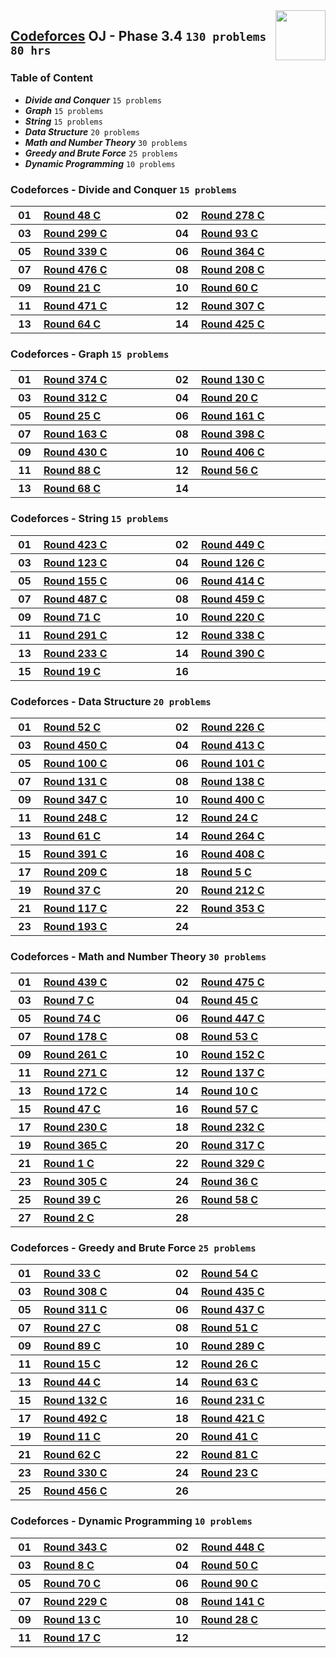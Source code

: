 <img align="right" width="80" src="https://github.com/cs-MohamedAyman/Problem-Solving-Training/blob/master/online-judges-logos/codeforces.jpg">

## [Codeforces](https://codeforces.com/) OJ - Phase 3.4 `130 problems` `80 hrs`

### Table of Content

- ***Divide and Conquer***      `15 problems`
- ***Graph***                    `15 problems`
- ***String***                     `15 problems`
- ***Data Structure***             `20 problems`
- ***Math and Number Theory***  `30 problems`
- ***Greedy and Brute Force***  `25 problems`
- ***Dynamic Programming***     `10 problems`

### Codeforces - Divide and Conquer `15 problems`

<table>
    <tbody>
        <tr>
            <th align="center" width="50px">01</th><th align="left" width="550px"><a href="https://codeforces.com/contest/51/problem/C">Round 48 C</a></th>
            <th align="center" width="50px">02</th><th align="left" width="550px"><a href="https://codeforces.com/contest/487/problem/A">Round 278 C</a></th>
        </tr>
        <tr>
            <th align="center" width="50px">03</th><th align="left" width="550px"><a href="https://codeforces.com/contest/536/problem/A">Round 299 C</a></th>
            <th align="center" width="50px">04</th><th align="left" width="550px"><a href="https://codeforces.com/contest/127/problem/C">Round 93 C</a></th>
        </tr>
        <tr>
            <th align="center" width="50px">05</th><th align="left" width="550px"><a href="https://codeforces.com/contest/613/problem/A">Round 339 C</a></th>
            <th align="center" width="50px">06</th><th align="left" width="550px"><a href="https://codeforces.com/contest/700/problem/A">Round 364 C</a></th>
        </tr>
        <tr>
            <th align="center" width="50px">07</th><th align="left" width="550px"><a href="https://codeforces.com/contest/965/problem/C">Round 476 C</a></th>
            <th align="center" width="50px">08</th><th align="left" width="550px"><a href="https://codeforces.com/contest/358/problem/C">Round 208 C</a></th>
        </tr>
        <tr>
            <th align="center" width="50px">09</th><th align="left" width="550px"><a href="https://codeforces.com/contest/21/problem/C">Round 21 C</a></th>
            <th align="center" width="50px">10</th><th align="left" width="550px"><a href="https://codeforces.com/contest/65/problem/C">Round 60 C</a></th>
        </tr>
        <tr>
            <th align="center" width="50px">11</th><th align="left" width="550px"><a href="https://codeforces.com/contest/955/problem/C">Round 471 C</a></th>
            <th align="center" width="50px">12</th><th align="left" width="550px"><a href="https://codeforces.com/contest/551/problem/C">Round 307 C</a></th>
        </tr>
        <tr>
            <th align="center" width="50px">13</th><th align="left" width="550px"><a href="https://codeforces.com/contest/70/problem/C">Round 64 C</a></th>
            <th align="center" width="50px">14</th><th align="left" width="550px"><a href="https://codeforces.com/contest/832/problem/C">Round 425 C</a></th>
        </tr>
    </tbody>
</table>

### Codeforces - Graph `15 problems`

<table>
    <tbody>
        <tr>
            <th align="center" width="50px">01</th><th align="left" width="550px"><a href="https://codeforces.com/contest/721/problem/C">Round 374 C</a></th>
            <th align="center" width="50px">02</th><th align="left" width="550px"><a href="https://codeforces.com/contest/208/problem/C">Round 130 C</a></th>
        </tr>
        <tr>
            <th align="center" width="50px">03</th><th align="left" width="550px"><a href="https://codeforces.com/contest/558/problem/C">Round 312 C</a></th>
            <th align="center" width="50px">04</th><th align="left" width="550px"><a href="https://codeforces.com/contest/20/problem/C">Round 20 C</a></th>
        </tr>
        <tr>
            <th align="center" width="50px">05</th><th align="left" width="550px"><a href="https://codeforces.com/contest/25/problem/C">Round 25 C</a></th>
            <th align="center" width="50px">06</th><th align="left" width="550px"><a href="https://codeforces.com/contest/263/problem/C">Round 161 C</a></th>
        </tr>
        <tr>
            <th align="center" width="50px">07</th><th align="left" width="550px"><a href="https://codeforces.com/contest/266/problem/C">Round 163 C</a></th>
            <th align="center" width="50px">08</th><th align="left" width="550px"><a href="https://codeforces.com/contest/767/problem/C">Round 398 C</a></th>
        </tr>
        <tr>
            <th align="center" width="50px">09</th><th align="left" width="550px"><a href="https://codeforces.com/contest/842/problem/C">Round 430 C</a></th>
            <th align="center" width="50px">10</th><th align="left" width="550px"><a href="https://codeforces.com/contest/786/problem/A">Round 406 C</a></th>
        </tr>
        <tr>
            <th align="center" width="50px">11</th><th align="left" width="550px"><a href="https://codeforces.com/contest/117/problem/C">Round 88 C</a></th>
            <th align="center" width="50px">12</th><th align="left" width="550px"><a href="https://codeforces.com/contest/60/problem/C">Round 56 C</a></th>
        </tr>
        <tr>
            <th align="center" width="50px">13</th><th align="left" width="550px"><a href="https://codeforces.com/contest/74/problem/C">Round 68 C</a></th>
            <th align="center" width="50px">14</th><th align="left" width="550px"><a href=""></a></th>
        </tr>
    </tbody>
</table>

### Codeforces - String `15 problems`

<table>
    <tbody>
        <tr>
            <th align="center" width="50px">01</th><th align="left" width="550px"><a href="https://codeforces.com/contest/827/problem/A">Round 423 C</a></th>
            <th align="center" width="50px">02</th><th align="left" width="550px"><a href="https://codeforces.com/contest/896/problem/A">Round 449 C</a></th>
        </tr>
        <tr>
            <th align="center" width="50px">03</th><th align="left" width="550px"><a href="https://codeforces.com/contest/195/problem/C">Round 123 C</a></th>
            <th align="center" width="50px">04</th><th align="left" width="550px"><a href="https://codeforces.com/contest/200/problem/C">Round 126 C</a></th>
        </tr>
        <tr>
            <th align="center" width="50px">05</th><th align="left" width="550px"><a href="https://codeforces.com/contest/254/problem/C">Round 155 C</a></th>
            <th align="center" width="50px">06</th><th align="left" width="550px"><a href="https://codeforces.com/contest/794/problem/C">Round 414 C</a></th>
        </tr>
        <tr>
            <th align="center" width="50px">07</th><th align="left" width="550px"><a href="https://codeforces.com/contest/989/problem/C">Round 487 C</a></th>
            <th align="center" width="50px">08</th><th align="left" width="550px"><a href="https://codeforces.com/contest/917/problem/A">Round 459 C</a></th>
        </tr>
        <tr>
            <th align="center" width="50px">09</th><th align="left" width="550px"><a href="https://codeforces.com/contest/79/problem/C">Round 71 C</a></th>
            <th align="center" width="50px">10</th><th align="left" width="550px"><a href="https://codeforces.com/contest/374/problem/C">Round 220 C</a></th>
        </tr>
        <tr>
            <th align="center" width="50px">11</th><th align="left" width="550px"><a href="https://codeforces.com/contest/514/problem/C">Round 291 C</a></th>
            <th align="center" width="50px">12</th><th align="left" width="550px"><a href="https://codeforces.com/contest/615/problem/C">Round 338 C</a></th>
        </tr>
        <tr>
            <th align="center" width="50px">13</th><th align="left" width="550px"><a href="https://codeforces.com/contest/398/problem/A">Round 233 C</a></th>
            <th align="center" width="50px">14</th><th align="left" width="550px"><a href="https://codeforces.com/contest/754/problem/C">Round 390 C</a></th>
        </tr>
        <tr>
            <th align="center" width="50px">15</th><th align="left" width="550px"><a href="https://codeforces.com/contest/19/problem/C">Round 19 C</a></th>
            <th align="center" width="50px">16</th><th align="left" width="550px"><a href=""></a></th>
        </tr>
    </tbody>
</table>

### Codeforces - Data Structure `20 problems`

<table>
    <tbody>
        <tr>
            <th align="center" width="50px">01</th><th align="left" width="550px"><a href="https://codeforces.com/contest/56/problem/C">Round 52 C</a></th>
            <th align="center" width="50px">02</th><th align="left" width="550px"><a href="https://codeforces.com/contest/385/problem/C">Round 226 C</a></th>
        </tr>
        <tr>
            <th align="center" width="50px">03</th><th align="left" width="550px"><a href="https://codeforces.com/contest/900/problem/C">Round 450 C</a></th>
            <th align="center" width="50px">04</th><th align="left" width="550px"><a href="https://codeforces.com/contest/799/problem/C">Round 413 C</a></th>
        </tr>
        <tr>
            <th align="center" width="50px">05</th><th align="left" width="550px"><a href="https://codeforces.com/contest/140/problem/C">Round 100 C</a></th>
            <th align="center" width="50px">06</th><th align="left" width="550px"><a href="https://codeforces.com/contest/141/problem/C">Round 101 C</a></th>
        </tr>
        <tr>
            <th align="center" width="50px">07</th><th align="left" width="550px"><a href="https://codeforces.com/contest/213/problem/A">Round 131 C</a></th>
            <th align="center" width="50px">08</th><th align="left" width="550px"><a href="https://codeforces.com/contest/223/problem/A">Round 138 C</a></th>
        </tr>
        <tr>
            <th align="center" width="50px">09</th><th align="left" width="550px"><a href="https://codeforces.com/contest/663/problem/A">Round 347 C</a></th>
            <th align="center" width="50px">10</th><th align="left" width="550px"><a href="https://codeforces.com/contest/776/problem/C">Round 400 C</a></th>
        </tr>
        <tr>
            <th align="center" width="50px">11</th><th align="left" width="550px"><a href="https://codeforces.com/contest/434/problem/A">Round 248 C</a></th>
            <th align="center" width="50px">12</th><th align="left" width="550px"><a href="https://codeforces.com/contest/24/problem/C">Round 24 C</a></th>
        </tr>
        <tr>
            <th align="center" width="50px">13</th><th align="left" width="550px"><a href="https://codeforces.com/contest/66/problem/C">Round 61 C</a></th>
            <th align="center" width="50px">14</th><th align="left" width="550px"><a href="https://codeforces.com/contest/463/problem/C">Round 264 C</a></th>
        </tr>
        <tr>
            <th align="center" width="50px">15</th><th align="left" width="550px"><a href="https://codeforces.com/contest/757/problem/C">Round 391 C</a></th>
            <th align="center" width="50px">16</th><th align="left" width="550px"><a href="https://codeforces.com/contest/796/problem/C">Round 408 C</a></th>
        </tr>
        <tr>
            <th align="center" width="50px">17</th><th align="left" width="550px"><a href="https://codeforces.com/contest/359/problem/C">Round 209 C</a></th>
            <th align="center" width="50px">18</th><th align="left" width="550px"><a href="https://codeforces.com/contest/5/problem/C">Round 5 C</a></th>
        </tr>
        <tr>
            <th align="center" width="50px">19</th><th align="left" width="550px"><a href="https://codeforces.com/contest/37/problem/C">Round 37 C</a></th>
            <th align="center" width="50px">20</th><th align="left" width="550px"><a href="https://codeforces.com/contest/362/problem/C">Round 212 C</a></th>
        </tr>
        <tr>
            <th align="center" width="50px">21</th><th align="left" width="550px"><a href="https://codeforces.com/contest/182/problem/C">Round 117 C</a></th>
            <th align="center" width="50px">22</th><th align="left" width="550px"><a href="https://codeforces.com/contest/675/problem/C">Round 353 C</a></th>
        </tr>
        <tr>
            <th align="center" width="50px">23</th><th align="left" width="550px"><a href="https://codeforces.com/contest/332/problem/C">Round 193 C</a></th>
            <th align="center" width="50px">24</th><th align="left" width="550px"><a href=""></a></th>
        </tr>
    </tbody>
</table>

### Codeforces - Math and Number Theory `30 problems`

<table>
    <tbody>
        <tr>
            <th align="center" width="50px">01</th><th align="left" width="550px"><a href="https://codeforces.com/contest/869/problem/C">Round 439 C</a></th>
            <th align="center" width="50px">02</th><th align="left" width="550px"><a href="https://codeforces.com/contest/963/problem/A">Round 475 C</a></th>
        </tr>
        <tr>
            <th align="center" width="50px">03</th><th align="left" width="550px"><a href="https://codeforces.com/contest/7/problem/C">Round 7 C</a></th>
            <th align="center" width="50px">04</th><th align="left" width="550px"><a href="https://codeforces.com/contest/48/problem/C">Round 45 C</a></th>
        </tr>
        <tr>
            <th align="center" width="50px">05</th><th align="left" width="550px"><a href="https://codeforces.com/contest/90/problem/C">Round 74 C</a></th>
            <th align="center" width="50px">06</th><th align="left" width="550px"><a href="https://codeforces.com/contest/894/problem/C">Round 447 C</a></th>
        </tr>
        <tr>
            <th align="center" width="50px">07</th><th align="left" width="550px"><a href="https://codeforces.com/contest/294/problem/C">Round 178 C</a></th>
            <th align="center" width="50px">08</th><th align="left" width="550px"><a href="https://codeforces.com/contest/57/problem/C">Round 53 C</a></th>
        </tr>
        <tr>
            <th align="center" width="50px">09</th><th align="left" width="550px"><a href="https://codeforces.com/contest/459/problem/C">Round 261 C</a></th>
            <th align="center" width="50px">10</th><th align="left" width="550px"><a href="https://codeforces.com/contest/249/problem/A">Round 152 C</a></th>
        </tr>
        <tr>
            <th align="center" width="50px">11</th><th align="left" width="550px"><a href="https://codeforces.com/contest/474/problem/C">Round 271 C</a></th>
            <th align="center" width="50px">12</th><th align="left" width="550px"><a href="https://codeforces.com/contest/222/problem/C">Round 137 C</a></th>
        </tr>
        <tr>
            <th align="center" width="50px">13</th><th align="left" width="550px"><a href="https://codeforces.com/contest/280/problem/A">Round 172 C</a></th>
            <th align="center" width="50px">14</th><th align="left" width="550px"><a href="https://codeforces.com/contest/10/problem/C">Round 10 C</a></th>
        </tr>
        <tr>
            <th align="center" width="50px">15</th><th align="left" width="550px"><a href="https://codeforces.com/contest/50/problem/C">Round 47 C</a></th>
            <th align="center" width="50px">16</th><th align="left" width="550px"><a href="https://codeforces.com/contest/61/problem/C">Round 57 C</a></th>
        </tr>
        <tr>
            <th align="center" width="50px">17</th><th align="left" width="550px"><a href="https://codeforces.com/contest/392/problem/A">Round 230 C</a></th>
            <th align="center" width="50px">18</th><th align="left" width="550px"><a href="https://codeforces.com/contest/396/problem/A">Round 232 C</a></th>
        </tr>
        <tr>
            <th align="center" width="50px">19</th><th align="left" width="550px"><a href="https://codeforces.com/contest/703/problem/C">Round 365 C</a></th>
            <th align="center" width="50px">20</th><th align="left" width="550px"><a href="https://codeforces.com/contest/571/problem/A">Round 317 C</a></th>
        </tr>
        <tr>
            <th align="center" width="50px">21</th><th align="left" width="550px"><a href="https://codeforces.com/contest/1/problem/C">Round 1 C</a></th>
            <th align="center" width="50px">22</th><th align="left" width="550px"><a href="https://codeforces.com/contest/593/problem/C">Round 329 C</a></th>
        </tr>
        <tr>
            <th align="center" width="50px">23</th><th align="left" width="550px"><a href="https://codeforces.com/contest/547/problem/A">Round 305 C</a></th>
            <th align="center" width="50px">24</th><th align="left" width="550px"><a href="https://codeforces.com/contest/36/problem/C">Round 36 C</a></th>
        </tr>
        <tr>
            <th align="center" width="50px">25</th><th align="left" width="550px"><a href="https://codeforces.com/contest/40/problem/C">Round 39 C</a></th>
            <th align="center" width="50px">26</th><th align="left" width="550px"><a href="https://codeforces.com/contest/62/problem/C">Round 58 C</a></th>
        </tr>
        <tr>
            <th align="center" width="50px">27</th><th align="left" width="550px"><a href="https://codeforces.com/contest/2/problem/C">Round 2 C</a></th>
            <th align="center" width="50px">28</th><th align="left" width="550px"><a href=""></a></th>
        </tr>
    </tbody>
</table>

### Codeforces - Greedy and Brute Force `25 problems`

<table>
    <tbody>
        <tr>
            <th align="center" width="50px">01</th><th align="left" width="550px"><a href="https://codeforces.com/contest/33/problem/C">Round 33 C</a></th>
            <th align="center" width="50px">02</th><th align="left" width="550px"><a href="https://codeforces.com/contest/58/problem/C">Round 54 C</a></th>
        </tr>
        <tr>
            <th align="center" width="50px">03</th><th align="left" width="550px"><a href="https://codeforces.com/contest/552/problem/C">Round 308 C</a></th>
            <th align="center" width="50px">04</th><th align="left" width="550px"><a href="https://codeforces.com/contest/862/problem/C">Round 435 C</a></th>
        </tr>
        <tr>
            <th align="center" width="50px">05</th><th align="left" width="550px"><a href="https://codeforces.com/contest/557/problem/C">Round 311 C</a></th>
            <th align="center" width="50px">06</th><th align="left" width="550px"><a href="https://codeforces.com/contest/867/problem/C">Round 437 C</a></th>
        </tr>
        <tr>
            <th align="center" width="50px">07</th><th align="left" width="550px"><a href="https://codeforces.com/contest/27/problem/C">Round 27 C</a></th>
            <th align="center" width="50px">08</th><th align="left" width="550px"><a href="https://codeforces.com/contest/55/problem/C">Round 51 C</a></th>
        </tr>
        <tr>
            <th align="center" width="50px">09</th><th align="left" width="550px"><a href="https://codeforces.com/contest/118/problem/C">Round 89 C</a></th>
            <th align="center" width="50px">10</th><th align="left" width="550px"><a href="https://codeforces.com/contest/509/problem/C">Round 289 C</a></th>
        </tr>
        <tr>
            <th align="center" width="50px">11</th><th align="left" width="550px"><a href="https://codeforces.com/contest/15/problem/C">Round 15 C</a></th>
            <th align="center" width="50px">12</th><th align="left" width="550px"><a href="https://codeforces.com/contest/26/problem/C">Round 26 C</a></th>
        </tr>
        <tr>
            <th align="center" width="50px">13</th><th align="left" width="550px"><a href="https://codeforces.com/contest/47/problem/C">Round 44 C</a></th>
            <th align="center" width="50px">14</th><th align="left" width="550px"><a href="https://codeforces.com/contest/69/problem/C">Round 63 C</a></th>
        </tr>
        <tr>
            <th align="center" width="50px">15</th><th align="left" width="550px"><a href="https://codeforces.com/contest/215/problem/C">Round 132 C</a></th>
            <th align="center" width="50px">16</th><th align="left" width="550px"><a href="https://codeforces.com/contest/394/problem/C">Round 231 C</a></th>
        </tr>
        <tr>
            <th align="center" width="50px">17</th><th align="left" width="550px"><a href="https://codeforces.com/contest/995/problem/A">Round 492 C</a></th>
            <th align="center" width="50px">18</th><th align="left" width="550px"><a href="https://codeforces.com/contest/819/problem/A">Round 421 C</a></th>
        </tr>
        <tr>
            <th align="center" width="50px">19</th><th align="left" width="550px"><a href="https://codeforces.com/contest/11/problem/C">Round 11 C</a></th>
            <th align="center" width="50px">20</th><th align="left" width="550px"><a href="https://codeforces.com/contest/42/problem/C">Round 41 C</a></th>
        </tr>
        <tr>
            <th align="center" width="50px">21</th><th align="left" width="550px"><a href="https://codeforces.com/contest/68/problem/C">Round 62 C</a></th>
            <th align="center" width="50px">22</th><th align="left" width="550px"><a href="https://codeforces.com/contest/105/problem/C">Round 81 C</a></th>
        </tr>
        <tr>
            <th align="center" width="50px">23</th><th align="left" width="550px"><a href="https://codeforces.com/contest/594/problem/A">Round 330 C</a></th>
            <th align="center" width="50px">24</th><th align="left" width="550px"><a href="https://codeforces.com/contest/23/problem/C">Round 23 C</a></th>
        </tr>
        <tr>
            <th align="center" width="50px">25</th><th align="left" width="550px"><a href="https://codeforces.com/contest/912/problem/C">Round 456 C</a></th>
            <th align="center" width="50px">26</th><th align="left" width="550px"><a href=""></a></th>
        </tr>
    </tbody>
</table>

### Codeforces - Dynamic Programming `10 problems`

<table>
    <tbody>
        <tr>
            <th align="center" width="50px">01</th><th align="left" width="550px"><a href="https://codeforces.com/contest/629/problem/C">Round 343 C</a></th>
            <th align="center" width="50px">02</th><th align="left" width="550px"><a href="https://codeforces.com/contest/895/problem/C">Round 448 C</a></th>
        </tr>
        <tr>
            <th align="center" width="50px">03</th><th align="left" width="550px"><a href="https://codeforces.com/contest/8/problem/C">Round 8 C</a></th>
            <th align="center" width="50px">04</th><th align="left" width="550px"><a href="https://codeforces.com/contest/54/problem/C">Round 50 C</a></th>
        </tr>
        <tr>
            <th align="center" width="50px">05</th><th align="left" width="550px"><a href="https://codeforces.com/contest/78/problem/C">Round 70 C</a></th>
            <th align="center" width="50px">06</th><th align="left" width="550px"><a href="https://codeforces.com/contest/119/problem/C">Round 90 C</a></th>
        </tr>
        <tr>
            <th align="center" width="50px">07</th><th align="left" width="550px"><a href="https://codeforces.com/contest/390/problem/C">Round 229 C</a></th>
            <th align="center" width="50px">08</th><th align="left" width="550px"><a href="https://codeforces.com/contest/228/problem/C">Round 141 C</a></th>
        </tr>
        <tr>
            <th align="center" width="50px">09</th><th align="left" width="550px"><a href="https://codeforces.com/contest/13/problem/C">Round 13 C</a></th>
            <th align="center" width="50px">10</th><th align="left" width="550px"><a href="https://codeforces.com/contest/28/problem/C">Round 28 C</a></th>
        </tr>
        <tr>
            <th align="center" width="50px">11</th><th align="left" width="550px"><a href="https://codeforces.com/contest/17/problem/C">Round 17 C</a></th>
            <th align="center" width="50px">12</th><th align="left" width="550px"><a href=""></a></th>
        </tr>
    </tbody>
</table>
